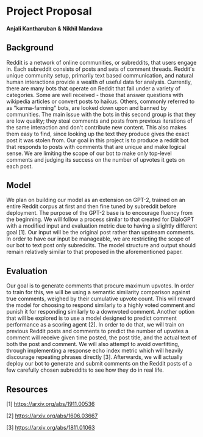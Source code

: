 # Project Proposal
#### Anjali Kantharuban & Nikhil Mandava

## Background

Reddit is a network of online communities, or subreddits, that users engage in. Each subreddit consists of posts and sets of comment threads. Reddit's unique community setup, primarily text based communication, and natural human interactions provide a wealth of useful data for analysis. Currently, there are many bots that operate on Reddit that fall under a variety of categories. Some are well received - those that answer questions with wikipedia articles or convert posts to haikus. Others, commonly referred to as "karma-farming" bots, are looked down upon and banned by communities. The main issue with the bots in this second group is that they are low quality; they steal comments and posts from previous iterations of the same interaction and don't contribute new content. This also makes them easy to find, since looking up the text they produce gives the exact post it was stolen from. Our goal in this project is to produce a reddit bot that responds to posts with comments that are unique and make logical sense. We are limiting the scope of our bot to make only top-level comments and judging its success on the number of upvotes it gets on each post.

## Model

We plan on building our model as an extension on GPT-2, trained on an entire Reddit corpus at first and then fine tuned by subreddit before deployment. The purpose of the GPT-2 base is to encourage fluency from the beginning. We will follow a process similar to that created for DialoGPT with a modified input and evaluation metric due to having a slightly different goal [1]. Our input will be the original post rather than upstream comments. In order to have our input be manageable, we are restricting the scope of our bot to text post only subreddits. The model structure and output should remain relatively similar to that proposed in the aforementioned paper.

## Evaluation

Our goal is to generate comments that procure maximum upvotes. In order to train for this, we will be using a semantic similarity comparison against true comments, weighed by their cumulative upvote count. This will reward the model for choosing to respond similarly to a highly voted comment and punish it for responding similarly to a downvoted comment. Another option that will be explored is to use a model designed to predict comment performance as a scoring agent [2]. In order to do that, we will train on previous Reddit posts and comments to predict the number of upvotes a comment will receive given time posted, the post title, and the actual text of both the post and comment. We will also attempt to avoid overfitting, through implementing a response echo index metric which will heavily discourage repeating phrases directly [3]. Afterwards, we will actually deploy our bot to generate and submit comments on the Reddit posts of a few carefully chosen subreddits to see how they do in real life. 

## Resources

[1] https://arxiv.org/abs/1911.00536

[2] https://arxiv.org/abs/1606.03667

[3] https://arxiv.org/abs/1811.01063

